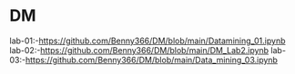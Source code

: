 # DM
lab-01:-https://github.com/Benny366/DM/blob/main/Datamining_01.ipynb
lab-02:-https://github.com/Benny366/DM/blob/main/DM_Lab2.ipynb
lab-03:-https://github.com/Benny366/DM/blob/main/Data_mining_03.ipynb
